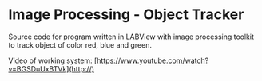 # **Image Processing - Object Tracker**

Source code for program written in LABView with image processing toolkit to track object of color red, blue and green. 

Video of working system: [https://www.youtube.com/watch?v=BGSDuUxBTVk](http://)